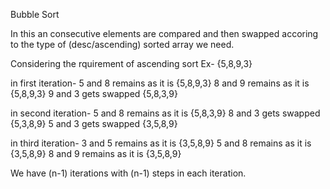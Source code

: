 Bubble Sort

In this an consecutive elements are compared and then swapped accoring to the type of (desc/ascending) sorted array we need.


Considering the rquirement of ascending sort
Ex- {5,8,9,3}

in first iteration-
5 and 8 remains as it is {5,8,9,3}
8 and 9 remains as it is {5,8,9,3}
9 and 3 gets swapped     {5,8,3,9}

in second iteration-
5 and 8 remains as it is {5,8,3,9}
8 and 3 gets swapped     {5,3,8,9}
5 and 3 gets swapped     {3,5,8,9}

in third iteration-
3 and 5 remains as it is {3,5,8,9}
5 and 8 remains as it is {3,5,8,9}
8 and 9 remains as it is {3,5,8,9}


We have (n-1) iterations with (n-1) steps in each iteration.
